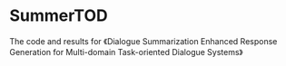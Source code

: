 # SummerTOD

The code and results for 《Dialogue Summarization Enhanced Response Generation for Multi-domain Task-oriented Dialogue Systems》